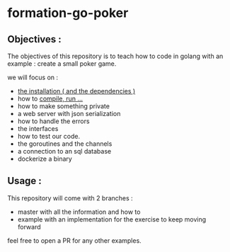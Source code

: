 # formation-go-poker

## Objectives :

The objectives of this repository is to teach how to code in golang with an example : create a small poker game.

we will focus on : 
- [the installation ( and the dependencies )](00_installation/README.md)
- how to [compile, run ...](../01_compile_run/README.md)
- how to make something private
- a web server with json serialization
- how to handle the errors
- the interfaces
- how to test our code.
- the goroutines and the channels
- a connection to an sql database
- dockerize a binary

## Usage :

This repository will come with 2 branches :
- master with all the information and how to
- example with an implementation for the exercise to keep moving forward

feel free to open a PR for any other examples.